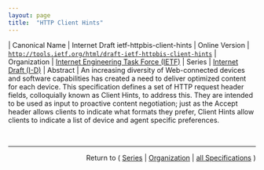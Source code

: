 ```yaml
---
layout: page
title:  "HTTP Client Hints"
---
```


| Canonical Name | Internet Draft ietf-httpbis-client-hints
| Online Version | [`http://tools.ietf.org/html/draft-ietf-httpbis-client-hints`](http://tools.ietf.org/html/draft-ietf-httpbis-client-hints)
| Organization | [Internet Engineering Task Force (IETF)](..)
| Series | [Internet Draft (I-D)](.)
| Abstract | An increasing diversity of Web-connected devices and software capabilities has created a need to deliver optimized content for each device. This specification defines a set of HTTP request header fields, colloquially known as Client Hints, to address this. They are intended to be used as input to proactive content negotiation; just as the Accept header allows clients to indicate what formats they prefer, Client Hints allow clients to indicate a list of device and agent specific preferences.

<br/>
<hr/>

<p style="text-align: right">Return to ( <a href="./">Series</a> | <a href="../">Organization</a> | <a href="../../">all Specifications</a> )</p>